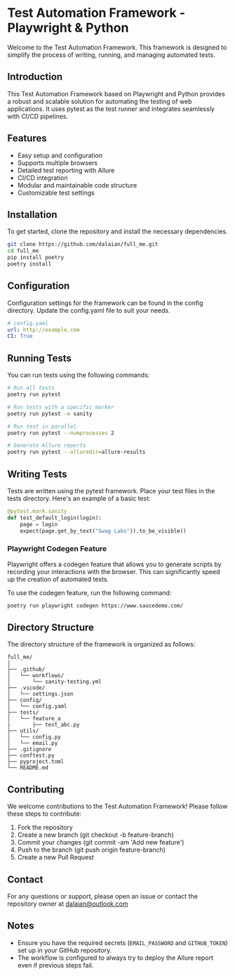 # Test Automation Framework - Playwright & Python

Welcome to the Test Automation Framework. This framework is designed to simplify the process of writing, running, and managing automated tests.

## Introduction

This Test Automation Framework based on Playwright and Python provides a robust and scalable solution for automating the testing of web applications. It uses pytest as the test runner and integrates seamlessly with CI/CD pipelines.

## Features

- Easy setup and configuration
- Supports multiple browsers
- Detailed test reporting with Allure
- CI/CD integration
- Modular and maintainable code structure
- Customizable test settings

## Installation

To get started, clone the repository and install the necessary dependencies.

```bash
git clone https://github.com/dalaian/full_me.git
cd full_me
pip install poetry
poetry install
```

## Configuration
Configuration settings for the framework can be found in the config directory. Update the config.yaml file to suit your needs.

```yaml
# config.yaml
url: http://example.com
CI: True
```

## Running Tests
You can run tests using the following commands:
```bash
# Run all tests
poetry run pytest

# Run tests with a specific marker
poetry run pytest -m sanity

# Run test in parallel
poetry run pytest --numprocesses 2

# Generate Allure reports
poetry run pytest --alluredir=allure-results
```

## Writing Tests
Tests are written using the pytest framework. Place your test files in the tests directory. Here's an example of a basic test:
```python
@pytest.mark.sanity
def test_default_login(login):
    page = login
    expect(page.get_by_text("Swag Labs")).to_be_visible()
```

### Playwright Codegen Feature
Playwright offers a codegen feature that allows you to generate scripts by recording your interactions with the browser. This can significantly speed up the creation of automated tests.

To use the codegen feature, run the following command:
```bash
poetry run playwright codegen https://www.saucedemo.com/
```

## Directory Structure
The directory structure of the framework is organized as follows:
```plaintext
full_me/
│
├── .github/
│   └── workflows/
│       └── sanity-testing.yml
├── .vscode/
│   └── settings.json
├── config/
│   └── config.yaml
├── tests/
│   └── feature_a
|       ├── test_abc.py
├── utils/
│   └── config.py
│   └── email.py
├── .gitignore
├── conftest.py
├── pyproject.toml
└── README.md
```

## Contributing
We welcome contributions to the Test Automation Framework! Please follow these steps to contribute:

1. Fork the repository
2. Create a new branch (git checkout -b feature-branch)
3. Commit your changes (git commit -am 'Add new feature')
4. Push to the branch (git push origin feature-branch)
5. Create a new Pull Request


## Contact
For any questions or support, please open an issue or contact the repository owner at dalaian@outlook.com


## Notes
- Ensure you have the required secrets (`EMAIL_PASSWORD` and `GITHUB_TOKEN`) set up in your GitHub repository.
- The workflow is configured to always try to deploy the Allure report even if previous steps fail.